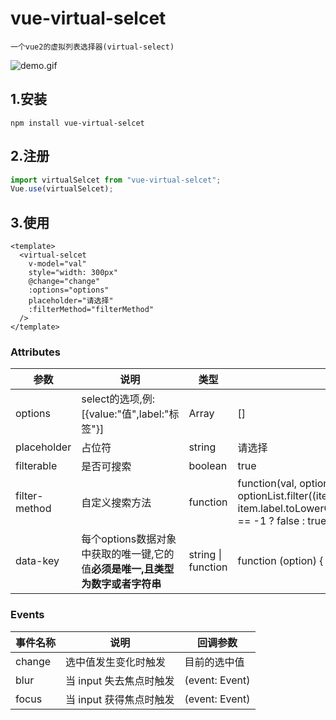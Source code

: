 # vue-virtual-selcet

`一个vue2的虚拟列表选择器(virtual-select)`

![demo.gif](https://i.loli.net/2021/09/05/rUHQEFXlhe1598B.gif)

## 1.安装

`npm install vue-virtual-selcet`

## 2.注册

```js
import virtualSelcet from "vue-virtual-selcet";
Vue.use(virtualSelcet);
```

## 3.使用

```vue
<template>
  <virtual-selcet
    v-model="val"
    style="width: 300px"
    @change="change"
    :options="options"
    placeholder="请选择"
    :filterMethod="filterMethod"
  />
</template>

```

### Attributes

| 参数          | 说明                                                         | 类型               | 默认值                                                       |
| ------------- | ------------------------------------------------------------ | ------------------ | ------------------------------------------------------------ |
| options       | select的选项,例:[{value:"值",label:"标签"}]                  | Array              | []                                                           |
| placeholder   | 占位符                                                       | string             | 请选择                                                       |
| filterable    | 是否可搜索                                                   | boolean            | true                                                         |
| filter-method | 自定义搜索方法                                               | function           | function(val, optionList) { return optionList.filter((item) => item.label.toLowerCase().indexOf(val.toLowerCase()) == -1 ? false : true ); } |
| data-key      | 每个options数据对象中获取的唯一键,它的值**必须是唯一,且类型为数字或者字符串** | string \| function | function (option) { return option.value; }                   |

### Events

| 事件名称 | 说明                    | 回调参数       |
| -------- | ----------------------- | -------------- |
| change   | 选中值发生变化时触发    | 目前的选中值   |
| blur     | 当 input 失去焦点时触发 | (event: Event) |
| focus    | 当 input 获得焦点时触发 | (event: Event) |

